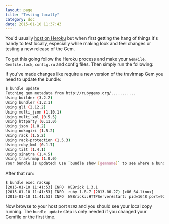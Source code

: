 ```yaml
---
layout: page
title: "Testing locally"
category: doc
date: 2015-01-10 11:37:43
---
```


You'd usually [host on Heroku](http://ripienaar.github.io/travlrmap/doc/setting-up-on-heroku.html) but when first getting the hang of things it's handy to test locally, especially while making look and feel changes or testing a new release of the Gem.

To get this going follow the Heroku process and make your ```GemFile```, ```Gemfile.lock```, ```config.ru``` and config files.  Then simply run  the following:

If you've made changes like require a new version of the travlrmap Gem you need to update the bundle:

```bash
$ bundle update
Fetching gem metadata from http://rubygems.org/...........
Using builder (3.2.2)
Using bundler (1.2.1)
Using gli (2.12.2)
Using multi_json (1.10.1)
Using multi_xml (0.5.5)
Using httparty (0.11.0)
Using json (1.8.2)
Using nokogiri (1.5.2)
Using rack (1.5.2)
Using rack-protection (1.5.3)
Using ruby_kml (0.1.7)
Using tilt (1.4.1)
Using sinatra (1.4.5)
Using travlrmap (1.0.0)
Your bundle is updated! Use `bundle show [gemname]` to see where a bundled gem is installed.
```

After that run:

```bash
$ bundle exec rackup
[2015-01-10 11:41:53] INFO  WEBrick 1.3.1
[2015-01-10 11:41:53] INFO  ruby 1.8.7 (2013-06-27) [x86_64-linux]
[2015-01-10 11:41:53] INFO  WEBrick::HTTPServer#start: pid=1648 port=9292
```

Now browse to your host port ```9292``` and you should see your local copy running.  The ```bundle update``` step is only needed if you changed your Gemfile or the first time.

